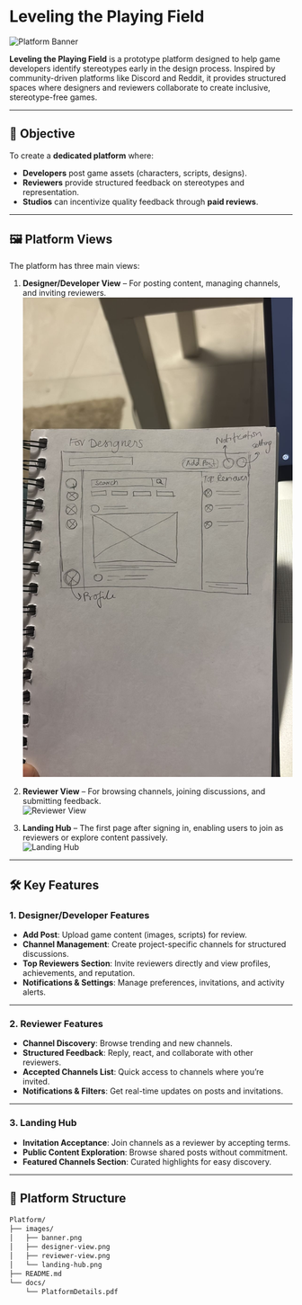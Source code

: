 # Leveling the Playing Field

![Platform Banner](images/banner.png)

**Leveling the Playing Field** is a prototype platform designed to help game developers identify stereotypes early in the design process. Inspired by community-driven platforms like Discord and Reddit, it provides structured spaces where designers and reviewers collaborate to create inclusive, stereotype-free games.

---

## 🎯 Objective

To create a **dedicated platform** where:
- **Developers** post game assets (characters, scripts, designs).
- **Reviewers** provide structured feedback on stereotypes and representation.
- **Studios** can incentivize quality feedback through **paid reviews**.

---

## 🖼️ Platform Views

The platform has three main views:

1. **Designer/Developer View** – For posting content, managing channels, and inviting reviewers.  
   ![Designer View](Prototype/Images/designer-view.jpg)

3. **Reviewer View** – For browsing channels, joining discussions, and submitting feedback.  
   ![Reviewer View](images/reviewer-view.png)

4. **Landing Hub** – The first page after signing in, enabling users to join as reviewers or explore content passively.  
   ![Landing Hub](images/landing-hub.png)

---

## 🛠️ Key Features

### 1. Designer/Developer Features
- **Add Post**: Upload game content (images, scripts) for review.
- **Channel Management**: Create project-specific channels for structured discussions.
- **Top Reviewers Section**: Invite reviewers directly and view profiles, achievements, and reputation.
- **Notifications & Settings**: Manage preferences, invitations, and activity alerts.

---

### 2. Reviewer Features
- **Channel Discovery**: Browse trending and new channels.
- **Structured Feedback**: Reply, react, and collaborate with other reviewers.
- **Accepted Channels List**: Quick access to channels where you’re invited.
- **Notifications & Filters**: Get real-time updates on posts and invitations.

---

### 3. Landing Hub
- **Invitation Acceptance**: Join channels as a reviewer by accepting terms.
- **Public Content Exploration**: Browse shared posts without commitment.
- **Featured Channels Section**: Curated highlights for easy discovery.

---

## 📂 Platform Structure

```plaintext
Platform/
├── images/
│   ├── banner.png
│   ├── designer-view.png
│   ├── reviewer-view.png
│   └── landing-hub.png
├── README.md
└── docs/
    └── PlatformDetails.pdf
